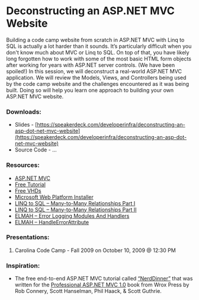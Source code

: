 # Deconstructing an ASP.NET MVC Website

Building a code camp website from scratch in ASP.NET MVC with Linq to SQL is actually a lot harder than it sounds. It’s particularly difficult when you don't know much about MVC or Linq to SQL. On top of that, you have likely long forgotten how to work with some of the most basic HTML form objects after working for years with ASP.NET server controls. (We have been spoiled!) In this session, we will deconstruct a real-world ASP.NET MVC application. We will review the Models, Views, and Controllers being used by the code camp website and the challenges encountered as it was being built. Doing so will help you learn one approach to building your own ASP.NET MVC website.

### Downloads:
* Slides - [https://speakerdeck.com/developerinfra/deconstructing-an-asp-dot-net-mvc-website](https://speakerdeck.com/developerinfra/deconstructing-an-asp-dot-net-mvc-website)
* Source Code - ...

### Resources:
* [ASP.NET MVC](http://www.asp.net/mvc)
* [Free Tutorial](http://weblogs.asp.net/scottgu/archive/2009/04/28/free-asp-net-mvc-nerddinner-tutorial-now-in-html.aspx)
* [Free VHDs](http://www.microsoft.com/downloads/en/results.aspx?freetext=VHD&displaylang=en&stype=s_basic)
* [Microsoft Web Platform Installer](http://www.microsoft.com/web/downloads/platform.aspx)
* [LINQ to SQL – Many-to-Many Relationships Part I](http://blogs.msdn.com/mitsu/archive/2007/06/21/how-to-implement-a-many-to-many-relationship-using-linq-to-sql.aspx)
* [LINQ to SQL – Many-to-Many Relationships Part II](http://blogs.msdn.com/mitsu/archive/2008/03/19/how-to-implement-a-many-to-many-relationship-using-linq-to-sql-part-ii-add-remove-support.aspx)
* [ELMAH – Error Logging Modules And Handlers](http://elmah.googlecode.com)
* [ELMAH – HandleErrorAttribute](http://stackoverflow.com/questions/766610/how-to-get-elmah-to-work-with-asp-net-mvc-handleerror-attribute)

### Presentations:
1. Carolina Code Camp - Fall 2009 on October 10, 2009 @ 12:30 PM

### Inspiration:
* The free end-to-end ASP.NET MVC tutorial called [“NerdDinner”](http://weblogs.asp.net/scottgu/archive/2009/04/28/free-asp-net-mvc-nerddinner-tutorial-now-in-html.aspx) that was written for the [Professional ASP.NET MVC 1.0](http://www.amazon.com/gp/product/0470384611?ie=UTF8&tag=scoblo04-20&linkCode=xm2&camp=1789&creativeASIN=0470384611) book from Wrox Press by Rob Connery, Scott Hanselman, Phil Haack, & Scott Guthrie.
